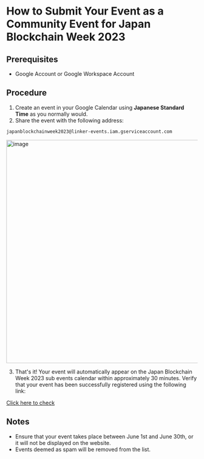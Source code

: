 # How to Submit Your Event as a Community Event for Japan Blockchain Week 2023

## Prerequisites

- Google Account or Google Workspace Account

## Procedure

1. Create an event in your Google Calendar using **Japanese Standard Time** as you normally would.
2. Share the event with the following address:

```email
japanblockchainweek2023@linker-events.iam.gserviceaccount.com
```

<img width="589" alt="image" src="https://user-images.githubusercontent.com/17715848/230682880-ee6b5dce-7ba2-42b0-b8e8-a9d28c604892.png">

3. That's it! Your event will automatically appear on the Japan Blockchain Week 2023 sub events calendar within approximately 30 minutes. Verify that your event has been successfully registered using the following link:

[Click here to check](https://calendar.google.com/calendar/embed?src=k51ehg5t1irmrjeh27pmbg9m8s%40group.calendar.google.com&showDate=0&dates=20230601/20230630&wkst=1&bgcolor=%23ffffff&ctz=Asia/Tokyo&showTitle=0&showNav=0&showTabs=0&mode=AGENDA&showPrint=0&showCalendars=0)

## Notes

- Ensure that your event takes place between June 1st and June 30th, or it will not be displayed on the website.
- Events deemed as spam will be removed from the list.
